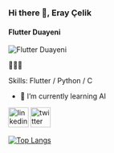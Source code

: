 ### Hi there 👋, Eray Çelik
#### Flutter Duayeni
![Flutter Duayeni](https://i.hizliresim.com/9sstez7.jpg)

🙏🙏🙏

Skills: Flutter / Python / C 


- 🌱 I’m currently learning AI 



[<img src='https://cdn.jsdelivr.net/npm/simple-icons@3.0.1/icons/linkedin.svg' alt='linkedin' height='40'>](https://www.linkedin.com/in/eray-celik/)  [<img src='https://cdn.jsdelivr.net/npm/simple-icons@3.0.1/icons/twitter.svg' alt='twitter' height='40'>](https://twitter.com/eraycel1k)  

[![Top Langs](https://github-readme-stats.vercel.app/api/top-langs/?username=eraycel1k)](https://github.com/anuraghazra/github-readme-stats)

